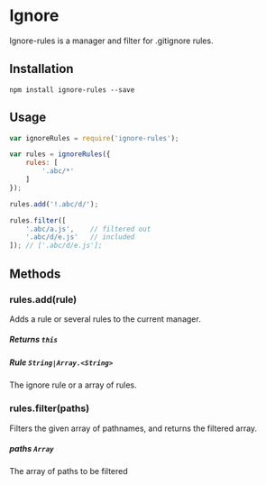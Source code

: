 # Ignore

Ignore-rules is a manager and filter for .gitignore rules.

## Installation

	npm install ignore-rules --save
	
## Usage

```js
var ignoreRules = require('ignore-rules');

var rules = ignoreRules({
	rules: [
		'.abc/*'
	]
});

rules.add('!.abc/d/');

rules.filter([
	'.abc/a.js', 	// filtered out
	'.abc/d/e.js' 	// included
]); // ['.abc/d/e.js'];
```

## Methods

### rules.add(rule)

Adds a rule or several rules to the current manager.

##### Returns `this`

##### Rule `String|Array.<String>`

The ignore rule or a array of rules.

### rules.filter(paths)

Filters the given array of pathnames, and returns the filtered array.

##### paths `Array`

The array of paths to be filtered


